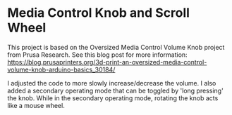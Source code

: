 # Media Control Knob and Scroll Wheel

This project is based on the Oversized Media Control Volume Knob project from Prusa Research.
See this blog post for more information: https://blog.prusaprinters.org/3d-print-an-oversized-media-control-volume-knob-arduino-basics_30184/

I adjusted the code to more slowly increase/decrease the volume.
I also added a secondary operating mode that can be toggled by 'long pressing' the knob.
While in the secondary operating mode, rotating the knob acts like a mouse wheel.